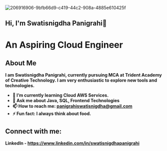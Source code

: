 
![206916906-9bfb66d9-c419-44c2-908a-4885e610425f](https://github.com/user-attachments/assets/fbdad649-5009-4374-affe-609801f39302)

## Hi, I'm Swatisnigdha Panigrahi👋
<h1><b>An Aspiring Cloud Engineer<b></h1>
  
## About Me
I am Swatisnigdha Panigrahi, currently pursuing MCA at Trident Academy of Creative Technology. I am very enthusiastic to explore new tools and technologies.

- 🌱 I’m currently learning Cloud AWS Services.
- 💬 Ask me about Java, SQL, Frontend Technologies
- 📫 How to reach me: panigrahiswatisnigdha@gmail.com 
- ⚡ Fun fact: I always think about food.

## Connect with me:
LinkedIn - https://www.linkedin.com/in/swatisnigdhapanigrahi
